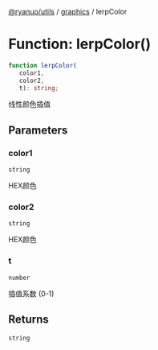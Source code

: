 [@ryanuo/utils](../../index.md) / [graphics](../index.md) / lerpColor

# Function: lerpColor()

```ts
function lerpColor(
   color1, 
   color2, 
   t): string;
```

线性颜色插值

## Parameters

### color1

`string`

HEX颜色

### color2

`string`

HEX颜色

### t

`number`

插值系数 (0-1)

## Returns

`string`
